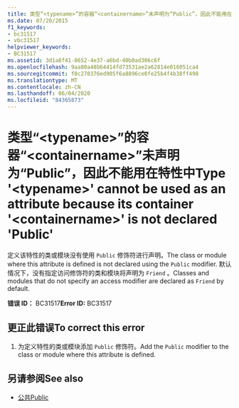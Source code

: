 ```yaml
---
title: 类型“<typename>”的容器“<containername>”未声明为“Public”，因此不能用在特性中
ms.date: 07/20/2015
f1_keywords:
- bc31517
- vbc31517
helpviewer_keywords:
- BC31517
ms.assetid: 3d1a8f41-8652-4e37-a6bd-40b0ad306c6f
ms.openlocfilehash: 9aa80a48b64414fd73531ae2a62814e016051ca4
ms.sourcegitcommit: f8c270376ed905f6a8896ce0fe25b4f4b38ff498
ms.translationtype: MT
ms.contentlocale: zh-CN
ms.lasthandoff: 06/04/2020
ms.locfileid: "84365873"
---
```

# <a name="type-typename-cannot-be-used-as-an-attribute-because-its-container-containername-is-not-declared-public"></a><span data-ttu-id="fb702-102">类型“\<typename>”的容器“\<containername>”未声明为“Public”，因此不能用在特性中</span><span class="sxs-lookup"><span data-stu-id="fb702-102">Type '\<typename>' cannot be used as an attribute because its container '\<containername>' is not declared 'Public'</span></span>
<span data-ttu-id="fb702-103">定义该特性的类或模块没有使用 `Public` 修饰符进行声明。</span><span class="sxs-lookup"><span data-stu-id="fb702-103">The class or module where this attribute is defined is not declared using the `Public` modifier.</span></span> <span data-ttu-id="fb702-104">默认情况下，没有指定访问修饰符的类和模块将声明为 `Friend` 。</span><span class="sxs-lookup"><span data-stu-id="fb702-104">Classes and modules that do not specify an access modifier are declared as `Friend` by default.</span></span>  
  
 <span data-ttu-id="fb702-105">**错误 ID：** BC31517</span><span class="sxs-lookup"><span data-stu-id="fb702-105">**Error ID:** BC31517</span></span>  
  
## <a name="to-correct-this-error"></a><span data-ttu-id="fb702-106">更正此错误</span><span class="sxs-lookup"><span data-stu-id="fb702-106">To correct this error</span></span>  
  
1. <span data-ttu-id="fb702-107">为定义特性的类或模块添加 `Public` 修饰符。</span><span class="sxs-lookup"><span data-stu-id="fb702-107">Add the `Public` modifier to the class or module where this attribute is defined.</span></span>  
  
## <a name="see-also"></a><span data-ttu-id="fb702-108">另请参阅</span><span class="sxs-lookup"><span data-stu-id="fb702-108">See also</span></span>

- [<span data-ttu-id="fb702-109">公共</span><span class="sxs-lookup"><span data-stu-id="fb702-109">Public</span></span>](../language-reference/modifiers/public.md)
